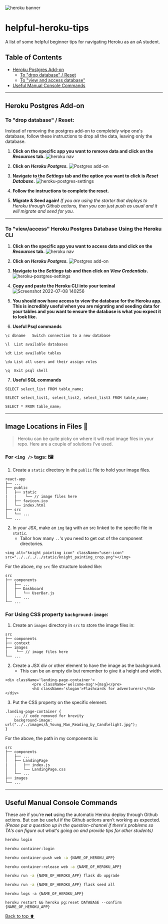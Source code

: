 ![heroku banner](https://miro.medium.com/max/1400/1*hDtj_hzXAz7Gj5eLn3goYg.png)
# helpful-heroku-tips
A list of some helpful beginner tips for navigating Heroku as an aA student. 

## Table of Contents

 - [Heroku Postgres Add-on](https://github.com/whitnessme/helpful-heroku-tips#heroku-postgres-add-on)
     - [To "drop database" / Reset](https://github.com/whitnessme/helpful-heroku-tips#to-drop-database--reset)
     - [To "view and access database"](https://github.com/whitnessme/helpful-heroku-tips/blob/main/README.md#to-viewaccess-heroku-postgres-database-using-the-heroku-cli)
- [Useful Manual Console Commands](https://github.com/whitnessme/helpful-heroku-tips#useful-manual-console-commands)

---

## Heroku Postgres Add-on
### To "drop database" / Reset:
Instead of removing the postgres add-on to completely wipe one's database, follow these instructions to drop all the data, leaving only the database.

1. **Click on the specific app you want to remove data and click on the *Resources* tab.** 
![heroku nav](https://user-images.githubusercontent.com/89945390/168140727-f38df5cd-1ea2-45a6-842c-a35e5f4cb6bd.png)

2. **Click on *Heroku Postgres.***
![Postgres add-on](https://user-images.githubusercontent.com/89945390/168141005-1e2cbe9c-01a1-4bbe-9c1b-2f7ba630f0c8.png)

3. **Navigate to the *Settings* tab and the option you want to click is *Reset Database*.**
![heroku-postgres-settings](https://user-images.githubusercontent.com/89945390/168155610-3878e39f-7858-4769-bd92-045049c0ea39.png)

4. **Follow the instructions to complete the reset.** 

5. **Migrate & Seed again!** *If you are using the starter that deploys to Heroku through Github actions, then you can just push as usual and it will migrate and seed for you.* 

---

### To "view/access" Heroku Postgres Database Using the Heroku CLI

1. **Click on the specific app you want to access data and click on the *Resources* tab.** 
![heroku nav](https://user-images.githubusercontent.com/89945390/168140727-f38df5cd-1ea2-45a6-842c-a35e5f4cb6bd.png)

2. **Click on *Heroku Postgres.***
![Postgres add-on](https://user-images.githubusercontent.com/89945390/168141005-1e2cbe9c-01a1-4bbe-9c1b-2f7ba630f0c8.png)

3. **Navigate to the *Settings* tab and then click on *View Credentials*.**
![heroku-postgres-settings](https://user-images.githubusercontent.com/76798385/178045579-9f242e6e-45b1-4f66-9bd8-b4db477a906d.png)

4. **Copy and paste the Heroku CLI into your teminal**
![Screenshot 2022-07-08 140256](https://user-images.githubusercontent.com/76798385/178047829-49b6e306-ddc8-4f05-911c-6c533f18be95.png)

5. **You should now have access to view the database for the Heroku app. This is incredibly useful when you are migrating and seeding data for your tables and you want to ensure the database is what you expect it to look like.**

6. **Useful Psql commands**
```
\c dbname	Switch connection to a new database
```
```
\l	List available databases
```
```
\dt	List available tables
```
```
\du	List all users and their assign roles
```
```
\q	Exit psql shell
```

7. **Useful SQL commands**
```
SELECT select_list FROM table_name;
```
```
SELECT select_list1, select_list2, select_list3 FROM table_name;
```
``` *For selecting all columns from the database, use asterisk(‘*’) as below:*
SELECT * FROM table_name;
```
---

## Image Locations in Files 📂
> Heroku can be quite picky on where it will read image files in your repo. Here are a couple of solutions I've used.

### For `<img />` tags: 🖼
1. Create a `static` directory in the `public` file to hold your image files. 
```
react-app
├── ...
├── public
│   ├── static
|   |    └── // image files here
│   ├── favicon.ico
│   └── index.html
├── src
│   └── ...
└── ...
```
2. In your JSX, make an `img` tag with an src linked to the specific file in `static`.
    - Tailor how many `..`'s you need to get out of the component directories. 
```
<img alt="knight painting icon" className="user-icon" src="../../../../static/knight_painting_crop.png"></img>
```
For the above, my `src` file structure looked like:
```
src
├── components
│   ├── ...
│   ├── Dashboard
│   │   └── UserBar.js
│   └── ...
└── ...
```

### For Using CSS property `background-image`:
1. Create an `images` directory in `src` to store the image files in:
```
src
├── components
├── context
├── images
|    └── // image files here
└── ...
```
2. Create a JSX div or other element to have the image as the background.
    - This can be an empty div but remember to give it a height and width.
```
<div className='landing-page-container'>
            <pre className='welcome-msg'>{msg}</pre>
            <h4 className='slogan'>Flashcards for adventurers!</h4>
</div>
```
3. Put the CSS property on the specific element.
```
.landing-page-container {
    ... // code removed for brevity
    background-image: url("../../images/A_Young_Man_Reading_by_Candlelight.jpg");
}
```
For the above, the path in my components is:
```
src
├── components
│   ├── ...
│   ├── LandingPage
|   |   ├── index.js
│   │   └── LandingPage.css
│   └── ...
├── images
└── ...
```

---

## Useful Manual Console Commands
These are if you're **not** using the automatic Heroku deploy through Github actions. But can be useful if the Github actions aren't working as expected.
*(Pease put a question up in the question-channel if there's problems so TA's can figure out what's going on and provide tips for other students)*

```bash
heroku login
```

```bash
heroku container:login
```

```bash
heroku container:push web -a {NAME_OF_HEROKU_APP}
```

```bash
heroku container:release web -a {NAME_OF_HEROKU_APP}
```

```bash
heroku run -a {NAME_OF_HEROKU_APP} flask db upgrade
```

```bash
heroku run -a {NAME_OF_HEROKU_APP} flask seed all
```
```
heroku logs -a {NAME_OF_HEROKU_APP}
```
```
heroku restart && heroku pg:reset DATABASE --confirm {NAME_OF_HEROKU_APP}
```
[Back to top ⬆](https://github.com/whitnessme/helpful-heroku-tips#helpful-heroku-tips)
